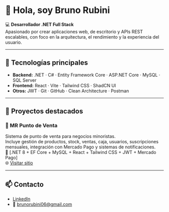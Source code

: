 # 👋 Hola, soy Bruno Rubini

💻 **Desarrollador .NET Full Stack**  
Apasionado por crear aplicaciones web, de escritorio y APIs REST escalables, con foco en la arquitectura, el rendimiento y la experiencia del usuario.

---

## 🧩 Tecnologías principales

- **Backend:** .NET · C# · Entity Framework Core · ASP.NET Core · MySQL · SQL Server  
- **Frontend:** React · Vite · Tailwind CSS · ShadCN UI  
- **Otros:** JWT · Git · GitHub · Clean Architecture · Postman

---

## 🚀 Proyectos destacados

### 💼 MR Punto de Venta 
Sistema de punto de venta para negocios minoristas.  
Incluye gestión de productos, stock, ventas, caja, usuarios, suscripciones mensuales, integración con Mercado Pago y sistemas de notificaciones.  
🔹 [.NET 8 + EF Core + MySQL + React + Tailwind CSS + JWT + Mercado Pago]  
🌐 [Visitar sitio](https://mrpuntodeventa.com.ar)  

---

## 📫 Contacto

- [LinkedIn](https://www.linkedin.com/in/bruno-rubini) 
- 📧 brunorubini06@gmail.com 


